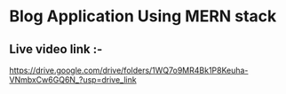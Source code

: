 # Blog Application Using MERN stack

## Live video link :- 
https://drive.google.com/drive/folders/1WQ7o9MR4Bk1P8Keuha-VNmbxCw6GQ6N_?usp=drive_link 

